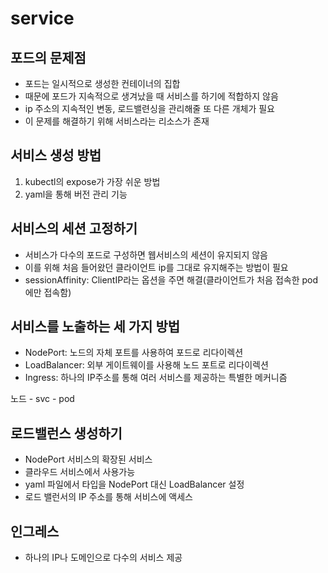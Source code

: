 # service

## 포드의 문제점

-   포드는 일시적으로 생성한 컨테이너의 집합
-   때문에 포드가 지속적으로 생겨났을 때 서비스를 하기에 적합하지 않음
-   ip 주소의 지속적인 변동, 로드밸련싱을 관리해줄 또 다른 개체가 필요
-   이 문제를 해결하기 위해 서비스라는 리소스가 존재

## 서비스 생성 방법

1. kubectl의 expose가 가장 쉬운 방법
2. yaml을 통해 버전 관리 기능

## 서비스의 세션 고정하기

-   서비스가 다수의 포드로 구성하면 웹서비스의 세션이 유지되지 않음
-   이를 위해 처음 들어왔던 클라이언트 ip를 그대로 유지해주는 방법이 필요
-   sessionAffinity: ClientIP라는 옵션을 주면 해결(클라이언트가 처음 접속한 pod에만 접속함)

## 서비스를 노출하는 세 가지 방법

-   NodePort: 노드의 자체 포트를 사용하여 포드로 리다이렉션
-   LoadBalancer: 외부 게이트웨이를 사용해 노드 포트로 리다이렉션
-   Ingress: 하나의 IP주소를 통해 여러 서비스를 제공하는 특별한 메커니즘

노드 - svc - pod

## 로드밸런스 생성하기

-   NodePort 서비스의 확장된 서비스
-   클라우드 서비스에서 사용가능
-   yaml 파일에서 타입을 NodePort 대신 LoadBalancer 설정
-   로드 밸런서의 IP 주소를 통해 서비스에 액세스

## 인그레스

-   하나의 IP나 도메인으로 다수의 서비스 제공
